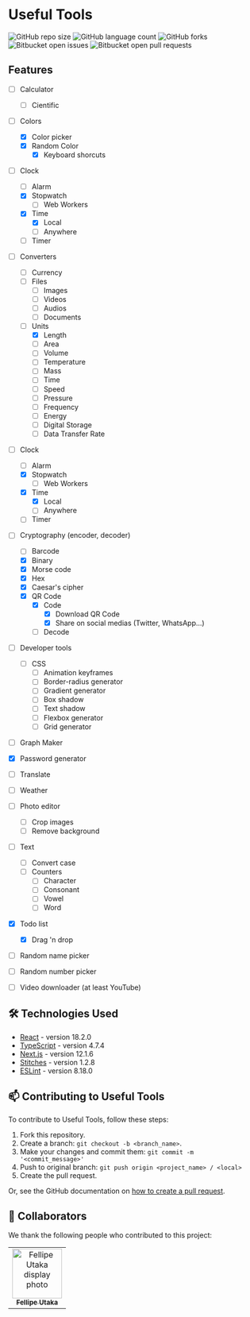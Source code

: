 # Useful Tools

![GitHub repo size](https://img.shields.io/github/repo-size/fellipeutaka/useful-tools?style=for-the-badge)
![GitHub language count](https://img.shields.io/github/languages/count/fellipeutaka/useful-tools?style=for-the-badge)
![GitHub forks](https://img.shields.io/github/forks/fellipeutaka/useful-tools?style=for-the-badge)
![Bitbucket open issues](https://img.shields.io/bitbucket/issues/fellipeutaka/useful-tools?style=for-the-badge)
![Bitbucket open pull requests](https://img.shields.io/bitbucket/pr-raw/fellipeutaka/useful-tools?style=for-the-badge)

<!-- <img src="./doc/demo.gif" alt="Useful Tools demo"> !-->

## Features

- [ ] Calculator

  - [ ] Cientific

- [ ] Colors

  - [x] Color picker
  - [x] Random Color
    - [x] Keyboard shorcuts

- [ ] Clock

  - [ ] Alarm
  - [x] Stopwatch
    - [ ] Web Workers
  - [x] Time
    - [x] Local
    - [ ] Anywhere
  - [ ] Timer

- [ ] Converters

  - [ ] Currency
  - [ ] Files
    - [ ] Images
    - [ ] Videos
    - [ ] Audios
    - [ ] Documents
  - [ ] Units
    - [x] Length
    - [ ] Area
    - [ ] Volume
    - [ ] Temperature
    - [ ] Mass
    - [ ] Time
    - [ ] Speed
    - [ ] Pressure
    - [ ] Frequency
    - [ ] Energy
    - [ ] Digital Storage
    - [ ] Data Transfer Rate

- [ ] Clock

  - [ ] Alarm
  - [x] Stopwatch
    - [ ] Web Workers
  - [x] Time
    - [x] Local
    - [ ] Anywhere
  - [ ] Timer

- [ ] Cryptography (encoder, decoder)

  - [ ] Barcode
  - [x] Binary
  - [x] Morse code
  - [x] Hex
  - [x] Caesar's cipher
  - [x] QR Code
    - [x] Code
      - [x] Download QR Code
      - [x] Share on social medias (Twitter, WhatsApp...)
    - [ ] Decode

- [ ] Developer tools

  - [ ] CSS
    - [ ] Animation keyframes
    - [ ] Border-radius generator
    - [ ] Gradient generator
    - [ ] Box shadow
    - [ ] Text shadow
    - [ ] Flexbox generator
    - [ ] Grid generator

- [ ] Graph Maker

- [x] Password generator
- [ ] Translate

- [ ] Weather
- [ ] Photo editor

  - [ ] Crop images
  - [ ] Remove background

- [ ] Text

  - [ ] Convert case
  - [ ] Counters
    - [ ] Character
    - [ ] Consonant
    - [ ] Vowel
    - [ ] Word

- [x] Todo list

  - [x] Drag 'n drop

- [ ] Random name picker
- [ ] Random number picker
- [ ] Video downloader (at least YouTube)

## 🛠 Technologies Used

- [React](https://reactjs.org/) - version 18.2.0
- [TypeScript](https://www.typescriptlang.org/) - version 4.7.4
- [Next.js](https://nextjs.org/) - version 12.1.6
- [Stitches](https://stitches.dev/) - version 1.2.8
- [ESLint](https://eslint.org/) - version 8.18.0

## 📫 Contributing to Useful Tools

To contribute to Useful Tools, follow these steps:

1. Fork this repository.
2. Create a branch: `git checkout -b <branch_name>`.
3. Make your changes and commit them: `git commit -m '<commit_message>'`
4. Push to original branch: `git push origin <project_name> / <local>`
5. Create the pull request.

Or, see the GitHub documentation on [how to create a pull request](https://help.github.com/en/github/collaborating-with-issues-and-pull-requests/creating-a-pull-request).

## 🤝 Collaborators

We thank the following people who contributed to this project:

<table>
  <tr>
    <td align="center">
      <a href="https://github.com/FellipeUtaka">
        <img src="https://github.com/fellipeutaka.png" width="100px;" alt="Fellipe Utaka display photo"/><br>
        <sub>
          <b>Fellipe Utaka</b>
        </sub>
      </a>
    </td>
  </tr>
</table>

